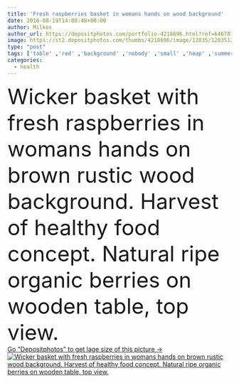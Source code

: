 ```yaml
---
title: 'Fresh raspberries basket in womans hands on wood background'
date: 2016-08-19T14:08:48+00:00
author: Milkos
author_url: https://depositphotos.com/portfolio-4218696.html?ref=64678756
image: https://st2.depositphotos.com/thumbs/4218696/image/12035/120351256/api_thumb_450.jpg?forcejpeg=true
type: "post"
tags: ['table' ,'red' ,'background' ,'nobody' ,'small' ,'heap' ,'summer' ,'nature' ,'fresh' ,'health' ,'healthy' ,'natural' ,'brown' ,'raw' ,'food' ,'wooden' ,'ingredient' ,'diet' ,'tasty' ,'delicious' ,'sweet' ,'juicy' ,'dessert' ,'snack' ,'care' ,'black' ,'dark' ,'ripe' ,'freshness' ,'rustic' ,'nutrition' ,'hand' ,'harvest' ,'basket' ,'berry' ,'vegetarian' ,'raspberry' ,'agriculture' ,'hold' ,'woman' ,'organic' ,'wood' ,'hardwood' ,'plank' ,'wicker' ,'vegan' ,'copy space' ,'top view' ]
categories: 
  - health
---
```

<div aling="center">
            <font size="60"> Wicker basket with fresh raspberries in womans hands on brown rustic wood background. Harvest of healthy food concept. Natural ripe organic berries on wooden table, top view.</font>   
</div>
<div>
    <a href='https://st2.depositphotos.com/thumbs/4218696/image/12035/120351256/api_thumb_450.jpg?forcejpeg=true?ref=64678756' target=_blank > Go "Depositphotos" to get lage size of this picture ->
        <img href='https://st2.depositphotos.com/thumbs/4218696/image/12035/120351256/api_thumb_450.jpg?forcejpeg=true?ref=64678756' src='https://st2.depositphotos.com/4218696/12035/i/950/depositphotos_120351256-stock-photo-fresh-raspberries-basket-in-womans.jpg?forcejpeg=true' alt='Wicker basket with fresh raspberries in womans hands on brown rustic wood background. Harvest of healthy food concept. Natural ripe organic berries on wooden table, top view.' >
    </a>
</div>
